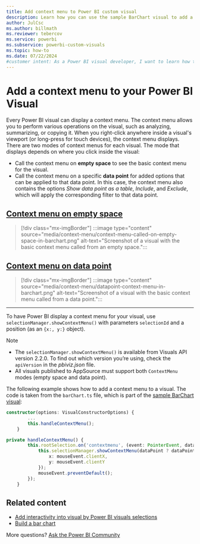 ```yaml
---
title: Add context menu to Power BI custom visual
description: Learn how you can use the sample BarChart visual to add a context menu that displays on a Power BI visual.
author: JulCsc
ms.author: billmath
ms.reviewer: tebercov 
ms.service: powerbi
ms.subservice: powerbi-custom-visuals
ms.topic: how-to
ms.date: 07/22/2024
#customer intent: As a Power BI visual developer, I want to learn how to add a context menu to my visual so that I can perform various operations on the visual.
---
```


# Add a context menu to your Power BI Visual

Every Power BI visual can display a context menu. The context menu allows you to perform various operations on the visual, such as analyzing, summarizing, or copying it.
When you right-click anywhere inside a visual's viewport (or long-press for touch devices), the context menu displays.
There are two modes of context menus for each visual. The mode that displays depends on where you click inside the visual:

* Call the context menu on **empty space** to see the basic context menu for the visual.
* Call the context menu on a specific **data point** for added options that can be applied to that data point. In this case, the context menu also contains the options *Show data point as a table*, *Include*, and *Exclude*, which will apply the corresponding filter to that data point.

## [Context menu on empty space](#tab/EmptySpace)

>[!div class="mx-imgBorder"]
>:::image type="content" source="media/context-menu/context-menu-called-on-empty-space-in-barchart.png" alt-text="Screenshot of a visual with the basic context menu called from an empty space.":::

## [Context menu on data point](#tab/DataPoint)

>[!div class="mx-imgBorder"]
>:::image type="content" source="media/context-menu/datapoint-context-menu-in-barchart.png" alt-text="Screenshot of a visual with the basic context menu called from a data point.":::

---

To have Power BI display a context menu for your visual, use `selectionManager.showContextMenu()` with parameters `selectionId` and a position (as an `{x:, y:}` object).

> [!NOTE]
>
> * The `selectionManager.showContextMenu()` is available from Visuals API version 2.2.0. To find out which version you’re using, check the `apiVersion` in the *pbiviz.json* file.
> * All visuals published to AppSource must support both `ContextMenu` modes (empty space and data point).

The following example shows how to add a context menu to a visual. The code is taken from the `barChart.ts` file, which is part of the [sample BarChart visual](https://github.com/Microsoft/PowerBI-visuals-sampleBarChart):

```typescript
constructor(options: VisualConstructorOptions) {
        ...
        this.handleContextMenu();
    }

private handleContextMenu() {
        this.rootSelection.on('contextmenu', (event: PointerEvent, dataPoint) => {
            this.selectionManager.showContextMenu(dataPoint ? dataPoint: {}, {
                x: mouseEvent.clientX,
                y: mouseEvent.clientY
            });
            mouseEvent.preventDefault();
        });
    }
```

## Related content

* [Add interactivity into visual by Power BI visuals selections](selection-api.md)
* [Build a bar chart](create-bar-chart.md)

More questions? [Ask the Power BI Community](https://community.powerbi.com)
